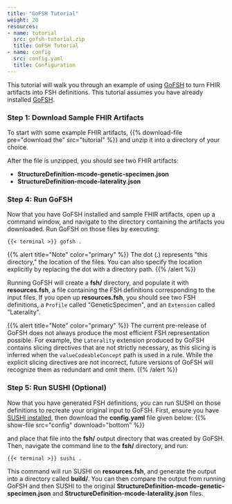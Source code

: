 ```yaml
---
title: "GoFSH Tutorial"
weight: 20
resources:
- name: tutorial
  src: gofsh-tutorial.zip
  title: GoFSH Tutorial
- name: config
  src: config.yaml
  title: Configuration
---
```


This tutorial will walk you through an example of using [GoFSH](/docs/gofsh) to turn FHIR artifacts into FSH definitions. This tutorial assumes you have already installed [GoFSH](/docs/gofsh/installation).

### Step 1: Download Sample FHIR Artifacts

To start with some example FHIR artifacts, {{% download-file pre="download the" src="tutorial" %}} and unzip it into a directory of your choice.

After the file is unzipped, you should see two FHIR artifacts:

* **StructureDefinition-mcode-genetic-specimen.json**
* **StructureDefinition-mcode-laterality.json**

### Step 4: Run GoFSH

Now that you have GoFSH installed and sample FHIR artifacts, open up a command window, and navigate to the directory containing the artifacts you downloaded. Run GoFSH on those files by executing:

```shell
{{< terminal >}} gofsh .
```

{{% alert title="Note" color="primary" %}}
The dot (.) represents "this directory," the location of the files. You can also specify the location explicitly by replacing the dot with a directory path.
{{% /alert %}}

Running GoFSH will create a **fsh/** directory, and populate it with **resources.fsh**, a file containing the FSH definitions corresponding to the input files. If you open up **resources.fsh**, you should see two FSH definitions, a `Profile` called "GeneticSpecimen", and an `Extension` called "Laterality".

{{% alert title="Note" color="primary" %}}
The current pre-release of GoFSH does not always produce the most efficient FSH representation possible. For example, the `Laterality` extension produced by GoFSH contains slicing directives that are not strictly necessary, as this slicing is inferred when the `valueCodeableConcept` path is used in a rule. While the explicit slicing directives are not incorrect, future versions of GoFSH will recognize them as redundant and omit them.
{{% /alert %}}

### Step 5: Run SUSHI (Optional)

Now that you have generated FSH definitions, you can run SUSHI on those definitions to recreate your original input to GoFSH. First, ensure you have [SUSHI installed](/docs/sushi/installation), then download the **config.yaml** file given below:
{{% show-file src="config" download="bottom" %}}

and place that file into the **fsh/** output directory that was created by GoFSH. Then, navigate the command line to the **fsh/** directory, and run:

```shell
{{< terminal >}} sushi .
```

This command will run SUSHI on **resources.fsh**, and generate the output into a directory called **build/**. You can then compare the output from running GoFSH and then SUSHI to the original **StructureDefinition-mcode-genetic-specimen.json** and **StructureDefinition-mcode-laterality.json** files.